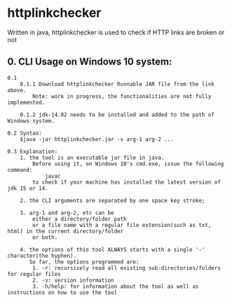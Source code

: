 # httplinkchecker
Written in java, httplinkchecker is used to check if HTTP links are broken or not

##  0. CLI Usage on Windows 10 system:
	0.1 
		0.1.1 Download httplinkchecker Runnable JAR file from the link above.
			Note: work in progress, the functionalities are not fully implemented.
		
		0.1.2 jdk-14.02 needs to be installed and added to the path of Windows system.

	0.2 Syntax: 
		$java -jar httplinkchecker.jar -v arg-1 arg-2 ...

	0.3 Explanation: 
		1. the tool is an executable jar file in java.
			Before using it, on Windows 10's cmd.exe, issue the following command:
				javac
			to check if your machine has installed the latest version of jdk 15 or 14.
			
		2. the CLI arguments are separated by one space key stroke;
		
	  	3. arg-1 and arg-2, etc can be 
			either a directory/folder path 
			or a file name with a regular file extension(such as txt, html) in the current directory/folder
			or both.
			
		4. the options of this tool ALWAYS starts with a single '-' character(the hyphen).
		   So far, the options programmed are: 
			1. -r: recursively read all existing sub-directories/folders for regular files
			2. -v: version information
			3. -h/help: for information about the tool as well as instructions on how to use the tool
